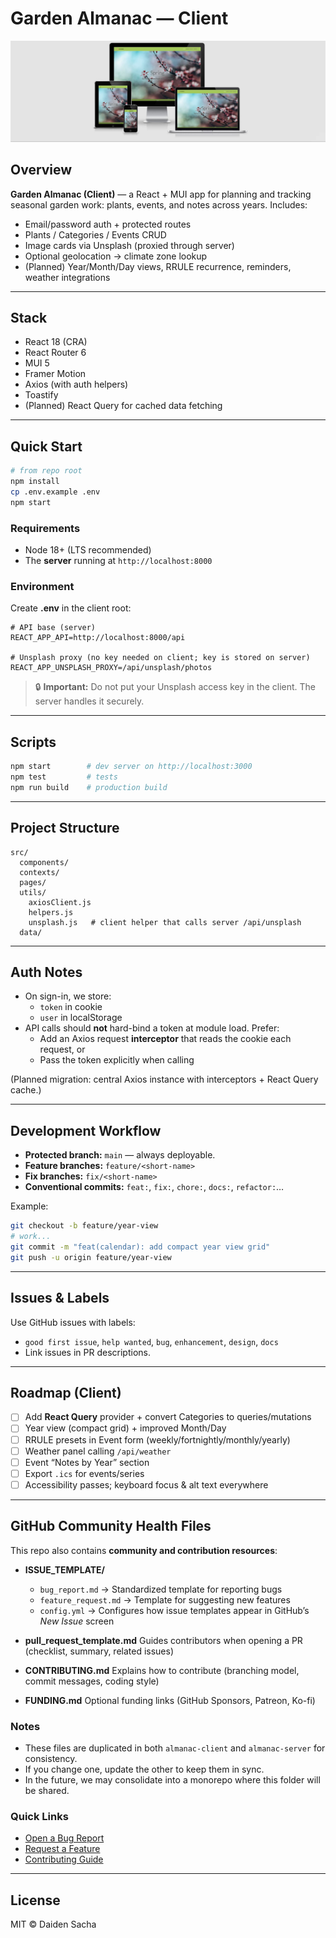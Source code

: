 # Garden Almanac — Client

![](/src/images/mockup3.jpg)

## Overview

**Garden Almanac (Client)** — a React + MUI app for planning and tracking seasonal garden work: plants, events, and notes across years. Includes:

- Email/password auth + protected routes
- Plants / Categories / Events CRUD
- Image cards via Unsplash (proxied through server)
- Optional geolocation → climate zone lookup
- (Planned) Year/Month/Day views, RRULE recurrence, reminders, weather integrations

---

## Stack

- React 18 (CRA)
- React Router 6
- MUI 5
- Framer Motion
- Axios (with auth helpers)
- Toastify
- (Planned) React Query for cached data fetching

---

## Quick Start

```bash
# from repo root
npm install
cp .env.example .env
npm start
```

### Requirements

- Node 18+ (LTS recommended)
- The **server** running at `http://localhost:8000`

### Environment

Create **.env** in the client root:

```env
# API base (server)
REACT_APP_API=http://localhost:8000/api

# Unsplash proxy (no key needed on client; key is stored on server)
REACT_APP_UNSPLASH_PROXY=/api/unsplash/photos
```

> 🔒 **Important:** Do not put your Unsplash access key in the client. The server handles it securely.

---

## Scripts

```bash
npm start        # dev server on http://localhost:3000
npm test         # tests
npm run build    # production build
```

---

## Project Structure

```
src/
  components/
  contexts/
  pages/
  utils/
    axiosClient.js
    helpers.js
    unsplash.js   # client helper that calls server /api/unsplash
  data/
```

---

## Auth Notes

- On sign-in, we store:
  - `token` in cookie
  - `user` in localStorage
- API calls should **not** hard-bind a token at module load. Prefer:
  - Add an Axios request **interceptor** that reads the cookie each request, or
  - Pass the token explicitly when calling

(Planned migration: central Axios instance with interceptors + React Query cache.)

---

## Development Workflow

- **Protected branch:** `main` — always deployable.
- **Feature branches:** `feature/<short-name>`
- **Fix branches:** `fix/<short-name>`
- **Conventional commits:** `feat:`, `fix:`, `chore:`, `docs:`, `refactor:`…

Example:

```bash
git checkout -b feature/year-view
# work...
git commit -m "feat(calendar): add compact year view grid"
git push -u origin feature/year-view
```

---

## Issues & Labels

Use GitHub issues with labels:

- `good first issue`, `help wanted`, `bug`, `enhancement`, `design`, `docs`
- Link issues in PR descriptions.

---

## Roadmap (Client)

- [ ] Add **React Query** provider + convert Categories to queries/mutations
- [ ] Year view (compact grid) + improved Month/Day
- [ ] RRULE presets in Event form (weekly/fortnightly/monthly/yearly)
- [ ] Weather panel calling `/api/weather`
- [ ] Event “Notes by Year” section
- [ ] Export `.ics` for events/series
- [ ] Accessibility passes; keyboard focus & alt text everywhere

---

## GitHub Community Health Files

This repo also contains **community and contribution resources**:

- **ISSUE_TEMPLATE/**

  - `bug_report.md` → Standardized template for reporting bugs
  - `feature_request.md` → Template for suggesting new features
  - `config.yml` → Configures how issue templates appear in GitHub’s _New Issue_ screen

- **pull_request_template.md**
  Guides contributors when opening a PR (checklist, summary, related issues)

- **CONTRIBUTING.md**
  Explains how to contribute (branching model, commit messages, coding style)

- **FUNDING.md**
  Optional funding links (GitHub Sponsors, Patreon, Ko-fi)

### Notes

- These files are duplicated in both `almanac-client` and `almanac-server` for consistency.
- If you change one, update the other to keep them in sync.
- In the future, we may consolidate into a monorepo where this folder will be shared.

### Quick Links

- [Open a Bug Report](../../issues/new?template=bug_report.md)
- [Request a Feature](../../issues/new?template=feature_request.md)
- [Contributing Guide](../CONTRIBUTING.md)

---

## License

MIT © Daiden Sacha
